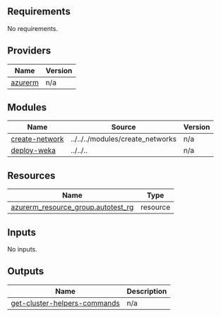 <!-- BEGIN_TF_DOCS -->
## Requirements

No requirements.

## Providers

| Name | Version |
|------|---------|
| <a name="provider_azurerm"></a> [azurerm](#provider\_azurerm) | n/a |

## Modules

| Name | Source | Version |
|------|--------|---------|
| <a name="module_create-network"></a> [create-network](#module\_create-network) | ../../../modules/create_networks | n/a |
| <a name="module_deploy-weka"></a> [deploy-weka](#module\_deploy-weka) | ../../.. | n/a |

## Resources

| Name | Type |
|------|------|
| [azurerm_resource_group.autotest_rg](https://registry.terraform.io/providers/hashicorp/azurerm/latest/docs/resources/resource_group) | resource |

## Inputs

No inputs.

## Outputs

| Name | Description |
|------|-------------|
| <a name="output_get-cluster-helpers-commands"></a> [get-cluster-helpers-commands](#output\_get-cluster-helpers-commands) | n/a |
<!-- END_TF_DOCS -->